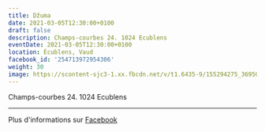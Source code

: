 ```yaml
---
title: Džuma
date: 2021-03-05T12:30:00+0100
draft: false
description: Champs-courbes 24. 1024 Ecublens
eventDate: 2021-03-05T12:30:00+0100
location: Écublens, Vaud
facebook_id: '254713972954306'
weight: 30
image: https://scontent-sjc3-1.xx.fbcdn.net/v/t1.6435-9/155294275_3695079563921169_4909597834044538694_n.jpg?_nc_cat=101&ccb=1-7&_nc_sid=9e60e4&_nc_eui2=AeG8UClbWf29AU_nXjdq3EWH_4HHzzV0GSb_gcfPNXQZJh84GYNGo4_Z5Cn5-iLlSDRJM0isnap6RFoid72tsV9o&_nc_ohc=6dgU37AL8GMQ7kNvwF74Jbe&_nc_oc=AdkesxlWvgsxjDu-oyXDDNfxmHAMN8oTaqx3sfo1gr-3C3jXUBKHXkyTPiGv1iH-sv4&_nc_zt=23&_nc_ht=scontent-sjc3-1.xx&edm=ABTKTjYEAAAA&_nc_gid=8BbdnJfLPlJOTkAXIHvALg&oh=00_AfF_fz-SWseuK-mxUvGZ6Cnyn10EdBOdZTXFA--Tsh57HQ&oe=683E4D5B
---
```


Champs-courbes 24. 1024 Ecublens

---

Plus d'informations sur [Facebook](https://facebook.com/events/254713972954306)
